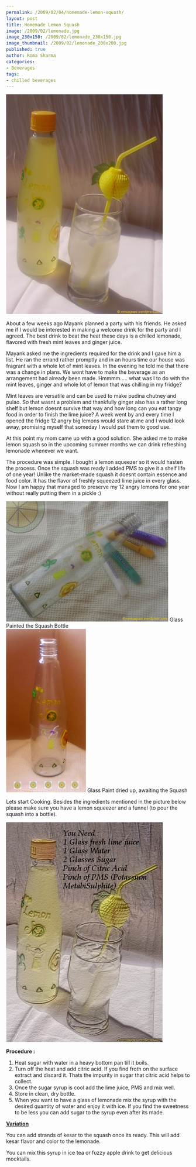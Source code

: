 ```yaml
--- 
permalink: /2009/02/04/homemade-lemon-squash/
layout: post
title: Homemade Lemon Squash
image: /2009/02/lemonade.jpg
image_230x150: /2009/02/lemonade_230x150.jpg
image_thumbnail: /2009/02/lemonade_200x200.jpg
published: true
author: Roma Sharma
categories: 
- Beverages
tags:
- chilled beverages
---
```

<img class="alignnone size-full wp-image-1097" title="lemonade" src="/2009/02/lemonade.jpg" alt="lemonade" width="428" height="601" />

About a few weeks ago Mayank planned a party with his friends. He asked me if I would be interested in making a welcome drink for the party and I agreed. The best drink to beat the heat these days is a chilled lemonade, flavored with fresh mint leaves and ginger juice.

Mayank asked me the ingredients required for the drink and I gave him a list. He ran the errand rather promptly and in an hours time our house was fragrant with a whole lot of mint leaves. In the evening he told me that there was a change in plans. We wont have to make the beverage as an arrangement had already been made. Hmmmm..... what was I to do with the mint leaves, ginger and whole lot of lemon that was chilling in my fridge?

Mint leaves are versatile and can be used to make pudina chutney and pulao. So that wasnt a problem and thankfully ginger also has a rather long shelf but lemon doesnt survive that way and how long can you eat tangy food in order to finish the lime juice? A week went by and every time I opened the fridge 12 angry big lemons would stare at me and I would look away, promising myself that someday I would put them to good use.

At this point my mom came up with a good solution. She asked me to make lemon squash so in the upcoming summer months we can drink refreshing lemonade whenever we want.

The procedure was simple. I bought a lemon squeezer so it would hasten the process. Once the squash was ready I added PMS to give it a shelf life of one year! Unlike the market-made squash it doesnt contain essence and food color. It has the flavor of freshly squeezed lime juice in every glass. Now I am happy that managed to preserve my 12 angry lemons for one year without really putting them in a pickle :)

<div class='post-image'><img class="size-full wp-image-1098" title="glass_bottle_drying" src="/2009/02/glass_bottle_drying.jpg" alt="Glass Painted the Squash Bottle " width="443" height="329" /> Glass Painted the Squash Bottle</div>

<div class='post-image'><img class="size-full wp-image-1099" title="glass_painted_bottle" src="/2009/02/glass_painted_bottle.jpg" alt="glass_painted_bottle" width="218" height="447" /> Glass Paint dried up, awaiting the Squash</div>

Lets start Cooking. Besides the ingredients mentioned in the picture below please make sure you have a lemon squeezer and a funnel (to pour the squash into a bottle).

<img class="alignnone size-full wp-image-1100" title="lemonade_ingredients" src="/2009/02/lemonade_ingredients.jpg" alt="lemonade_ingredients" width="428" height="601" />

<strong>Procedure :</strong>
<ol>
	<li>Heat sugar with water in a heavy bottom pan till it boils.</li>
	<li>Turn off the heat and add citric acid. If you find froth on the surface extract and discard it. Thats the impurity in sugar that citric acid helps to collect.</li>
	<li>Once the sugar syrup is cool add the lime juice, PMS and mix well.</li>
	<li>Store in clean, dry bottle.</li>
	<li>When you want to have a glass of lemonade mix the syrup with the desired quantity of water and enjoy it with ice. If you find the sweetness to be less you can add sugar to the syrup even after its made.</li>
</ol>
<strong><span style="text-decoration:underline;">Variation</span></strong>

You can add strands of kesar to the squash once its ready. This will add kesar flavor and color to the lemonade.

You can mix this syrup in ice tea or fuzzy apple drink to get delicious mocktails.
